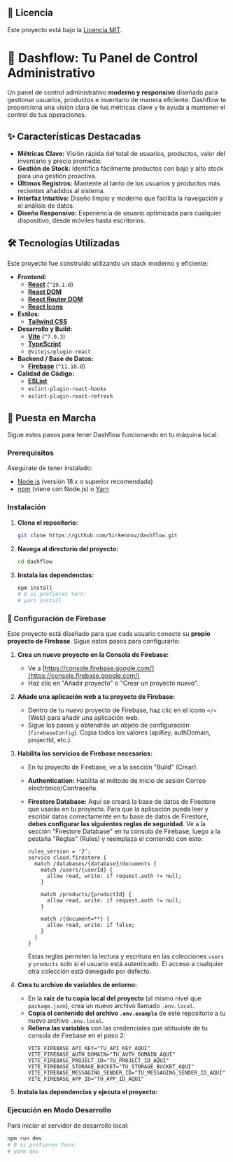 ## 📄 Licencia

Este proyecto está bajo la [Licencia MIT](LICENSE).

# 🚀 Dashflow: Tu Panel de Control Administrativo

Un panel de control administrativo **moderno y responsivo** diseñado para gestionar usuarios, productos e inventario de manera eficiente. Dashflow te proporciona una visión clara de tus métricas clave y te ayuda a mantener el control de tus operaciones.

## ✨ Características Destacadas

* **Métricas Clave:** Visión rápida del total de usuarios, productos, valor del inventario y precio promedio.
* **Gestión de Stock:** Identifica fácilmente productos con bajo y alto stock para una gestión proactiva.
* **Últimos Registros:** Mantente al tanto de los usuarios y productos más recientes añadidos al sistema.
* **Interfaz Intuitiva:** Diseño limpio y moderno que facilita la navegación y el análisis de datos.
* **Diseño Responsivo:** Experiencia de usuario optimizada para cualquier dispositivo, desde móviles hasta escritorios.

## 🛠️ Tecnologías Utilizadas

Este proyecto fue construido utilizando un stack moderno y eficiente:

* **Frontend:**
    * [**React**](https://react.dev/) (`^19.1.0`)
    * [**React DOM**](https://react.dev/)
    * [**React Router DOM**](https://reactrouter.com/en/main)
    * [**React Icons**](https://react-icons.github.io/react-icons/)
* **Estilos:**
    * [**Tailwind CSS**](https://tailwindcss.com/)
* **Desarrollo y Build:**
    * [**Vite**](https://vitejs.dev/) (`^7.0.3`)
    * [**TypeScript**](https://www.typescriptlang.org/)
    * `@vitejs/plugin-react`
* **Backend / Base de Datos:**
    * [**Firebase**](https://firebase.google.com/) (`^11.10.0`)
* **Calidad de Código:**
    * [**ESLint**](https://eslint.org/)
    * `eslint-plugin-react-hooks`
    * `eslint-plugin-react-refresh`

## 🚀 Puesta en Marcha

Sigue estos pasos para tener Dashflow funcionando en tu máquina local:

### Prerequisitos

Asegúrate de tener instalado:

* [Node.js](https://nodejs.org/en/download/) (versión 18.x o superior recomendada)
* [npm](https://www.npmjs.com/) (viene con Node.js) o [Yarn](https://yarnpkg.com/lang/en/docs/install/)

### Instalación

1.  **Clona el repositorio:**

    ```bash
    git clone https://github.com/Sirkennov/dashflow.git
    ```

2.  **Navega al directorio del proyecto:**

    ```bash
    cd dashflow
    ```

3.  **Instala las dependencias:**

    ```bash
    npm install
    # O si prefieres Yarn:
    # yarn install
    ```

### 🔑 Configuración de Firebase

Este proyecto está diseñado para que cada usuario conecte su **propio proyecto de Firebase**. Sigue estos pasos para configurarlo:

1.  **Crea un nuevo proyecto en la Consola de Firebase:**
    * Ve a [https://console.firebase.google.com/](https://console.firebase.google.com/)
    * Haz clic en "Añadir proyecto" o "Crear un proyecto nuevo".
2.  **Añade una aplicación web a tu proyecto de Firebase:**
    * Dentro de tu nuevo proyecto de Firebase, haz clic en el icono `</>` (Web) para añadir una aplicación web.
    * Sigue los pasos y obtendrás un objeto de configuración (`firebaseConfig`). Copia todos los valores (apiKey, authDomain, projectId, etc.).
3.  **Habilita los servicios de Firebase necesarios:**
    * En tu proyecto de Firebase, ve a la sección "Build" (Crear).
    * **Authentication:** Habilita el método de inicio de sesión Correo electrónico/Contraseña.
    * **Firestore Database:** Aquí se creará la base de datos de Firestore que usarás en tu proyecto. Para que la aplicación pueda leer y escribir datos correctamente en tu base de datos de Firestore, **debes configurar las siguientes reglas de seguridad**. Ve a la sección "Firestore Database" en tu consola de Firebase, luego a la pestaña "Reglas" (Rules) y reemplaza el contenido con esto:

        ```firestore
        rules_version = '2';
        service cloud.firestore {
          match /databases/{database}/documents {
            match /users/{userId} {
              allow read, write: if request.auth != null;
            }

            match /products/{productId} {
              allow read, write: if request.auth != null;
            }

            match /{document=**} {
              allow read, write: if false;
            }
          }
        }
        ```
        Estas reglas permiten la lectura y escritura en las colecciones `users` y `products` solo si el usuario está autenticado. El acceso a cualquier otra colección está denegado por defecto.

4.  **Crea tu archivo de variables de entorno:**
    * En la **raíz de tu copia local del proyecto** (al mismo nivel que `package.json`), crea un nuevo archivo llamado `.env.local`.
    * **Copia el contenido del archivo `.env.example`** de este repositorio a tu nuevo archivo `.env.local`.
    * **Rellena las variables** con las credenciales que obtuviste de tu consola de Firebase en el paso 2:
        ```dotenv
        VITE_FIREBASE_API_KEY="TU_API_KEY_AQUI"
        VITE_FIREBASE_AUTH_DOMAIN="TU_AUTH_DOMAIN_AQUI"
        VITE_FIREBASE_PROJECT_ID="TU_PROJECT_ID_AQUI"
        VITE_FIREBASE_STORAGE_BUCKET="TU_STORAGE_BUCKET_AQUI"
        VITE_FIREBASE_MESSAGING_SENDER_ID="TU_MESSAGING_SENDER_ID_AQUI"
        VITE_FIREBASE_APP_ID="TU_APP_ID_AQUI"
        ```
5.  **Instala las dependencias y ejecuta el proyecto:**

### Ejecución en Modo Desarrollo

Para iniciar el servidor de desarrollo local:

```bash
npm run dev
# O si prefieres Yarn:
# yarn dev
```
